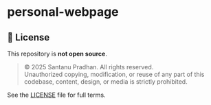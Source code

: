 # personal-webpage

## 🔐 License

This repository is **not open source**.

> © 2025 Santanu Pradhan. All rights reserved.  
> Unauthorized copying, modification, or reuse of any part of this codebase, content, design, or media is strictly prohibited.

See the [LICENSE](https://github.com/santanu-p/personal-webpage?tab=License-1-ov-file) file for full terms.
